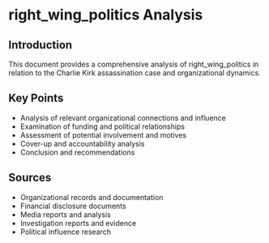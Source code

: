 # right_wing_politics Analysis

## Introduction

This document provides a comprehensive analysis of right_wing_politics in relation to the Charlie Kirk assassination case and organizational dynamics.

## Key Points

- Analysis of relevant organizational connections and influence
- Examination of funding and political relationships
- Assessment of potential involvement and motives
- Cover-up and accountability analysis
- Conclusion and recommendations

## Sources
- Organizational records and documentation
- Financial disclosure documents
- Media reports and analysis
- Investigation reports and evidence
- Political influence research
